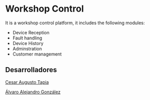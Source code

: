 # Workshop Control
It is a workshop control platform, it includes the following modules:  
- Device Reception  
- Fault handling  
- Device History  
- Adminstration  
- Customer management

## Desarrolladores
[Cesar Augusto Tapia](https://github.com/cesart050892)

[Álvaro Alejandro González](https://github.com/devNica)
